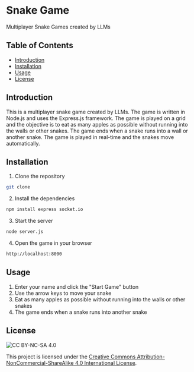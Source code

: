 # Snake Game 
Multiplayer Snake Games created by LLMs

## Table of Contents
- [Introduction](#introduction)
- [Installation](#installation)
- [Usage](#usage)
- [License](#license)

## Introduction
This is a multiplayer snake game created by LLMs. The game is written in Node.js and uses the Express.js framework. The game is played on a grid and the objective is to eat as many apples as possible without running into the walls or other snakes. The game ends when a snake runs into a wall or another snake. The game is played in real-time and the snakes move automatically.

## Installation
1. Clone the repository
```bash
git clone 
```
2. Install the dependencies
```bash
npm install express socket.io
```
3. Start the server
```bash
node server.js
```
4. Open the game in your browser
```bash
http://localhost:8000
```

## Usage

1. Enter your name and click the "Start Game" button
2. Use the arrow keys to move your snake
3. Eat as many apples as possible without running into the walls or other snakes
4. The game ends when a snake runs into another snake


## License
![CC BY-NC-SA 4.0](https://licensebuttons.net/l/by-nc-sa/4.0/88x31.png)

This project is licensed under the [Creative Commons Attribution-NonCommercial-ShareAlike 4.0 International License](https://creativecommons.org/licenses/by-nc-sa/4.0/).

